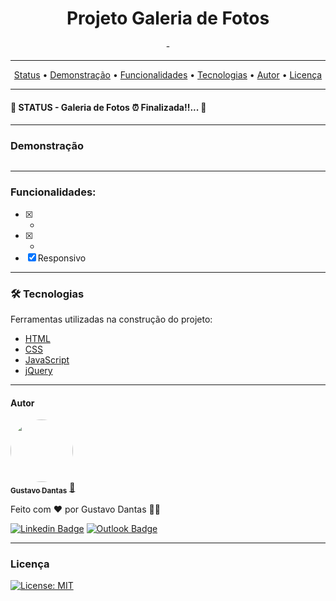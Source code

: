 <h1 align="center"> Projeto Galeria de Fotos </h1>
<p align="center"> - </p>

<hr>

<p align="center">
 <a href="#status">Status</a> •
 <a href="#demonstracao">Demonstração</a> • 
 <a href="#funcionalidades">Funcionalidades</a> • 
 <a href="#tecnologias">Tecnologias</a> • 
 <a href="#autor">Autor</a> •
 <a href="#licença">Licença</a> 
</p>
<hr>

<h4 id="status">🚧 STATUS - Galeria de Fotos ⏰ Finalizada!!... 🚧</h4>
<hr>

<h3 id="demonstracao">Demonstração</h3>

<img src="" alt=""/>
<br>
<hr>

<h3 id="funcionalidades"> Funcionalidades:</h3>

- [x] -
- [x] - 
- [x] Responsivo
<hr>



<h3 id="tecnologias"> 🛠 Tecnologias </h3>
Ferramentas utilizadas na construção do projeto:

* [HTML](https://developer.mozilla.org/pt-BR/docs/Web/HTML)<br>
* [CSS](https://developer.mozilla.org/pt-BR/docs/Web/CSS)<br>
* [JavaScript](https://developer.mozilla.org/pt-BR/docs/Web/JavaScript)<br>
* [jQuery](https://jquery.com/)
<hr>



<h4 id="autor">Autor</h4>


<a href="https://github.com/gustavomarim">
 <img style="border-radius: 50%;" src="https://avatars.githubusercontent.com/u/66189039?s=400&u=491817b0d3a8d48be60c450631a950c9d49154b2&v=4" width="100px;" alt=""/>
 <br />
 <sub><b>Gustavo Dantas</b></sub></a> <a href="https://github.com/gustavomarim" title="GitHub">🚀</a>


Feito com ❤️ por Gustavo Dantas 👋🏽

 [![Linkedin Badge](https://img.shields.io/badge/-LinkedIn-blue?style=flat-square&logo=Linkedin&logoColor=white&link=https://www.linkedin.com/in/gustavodantasmarim/)](https://www.linkedin.com/in/gustavodantasmarim/) 
 [![Outlook Badge](https://img.shields.io/badge/-Gmail-c14438?style=flat-square&logo=Gmail&logoColor=white&link=mailto:guuhdantaas247@gmail.com)](mailto:guuhdantaas247@gmail.com)
 
 
<hr>
<h3 id="licença">Licença</h3>

[![License: MIT](https://img.shields.io/badge/License-MIT-green.svg)](https://github.com/gustavomarim/projeto-galeria/blob/master/LICENSE)

 
